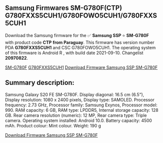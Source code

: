 <h2>Samsung Firmwares SM-G780F(CTP) G780FXXS5CUH1/G780FOWO5CUH1/G780FXXS5CUH1</h2>
Download the Samsung firmware for the ✅ <strong>Samsung SSP </strong> ⭐ <strong>SM-G780F</strong> with product code <strong>CTP</strong> <strong> from Paraguay</strong>. This firmware has version number PDA <strong>G780FXXS5CUH1</strong> and CSC G780FOWO5CUH1. The operating system of this firmware is Android R , with build date 2021-09-10. Changelist <strong>20970822</strong>.


[SM-G780F](https://samfirm.shop/samsung/model/SM-G780F)
[G780FXXS5CUH1](https://samfirm.shop/samsung/pda/G780FXXS5CUH1)
[Download Firmware Samsung SSP SM-G780F](https://samfirm.shop/samsung/firmware/455295)
<h2>Summary description:</h2>
<p>Samsung Galaxy S20 FE SM-G780F. Display diagonal: 16.5 cm (6.5"), Display resolution: 1080 x 2400 pixels, Display type: SAMOLED. Processor frequency: 2.73 GHz, Processor family: Samsung Exynos, Processor model: 990. RAM capacity: 6 GB, RAM type: LPDDR5, Internal storage capacity: 128 GB. Rear camera resolution (numeric): 12 MP, Rear camera type: Triple camera. Operating system installed: Android 10.0. Battery capacity: 4500 mAh. Product colour: Mint colour. Weight: 190 g</p>


[Download Firmware Samsung SSP SM-G780F](https://samfirm.shop/samsung/firmware/455295)
